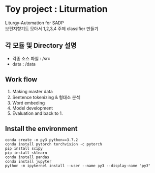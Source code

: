 # Toy project : Liturmation
Liturgy-Automation for SADP   
보편지향기도 모아서 1,2,3,4 주제 classifier 만들기  


## 각 모듈 및 Directory 설명
* 각종 소스 파일 : /src
* data : /data

## Work flow
1. Making master data
2. Sentence tokenizing & 형태소 분석
3. Word embeding
4. Model development
5. Evaluation and back to 1.

## Install the environment
```conda create -n py3 python==3.7.2```  
```conda install pytorch torchvision -c pytorch```  
```pip install scipy```  
```pip install sklearn```  
```conda install pandas```  
```conda install jupyter```  
```python -m ipykernel install --user --name py3 --display-name "py3"```
